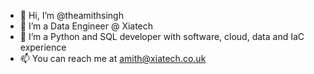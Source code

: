 - 👋 Hi, I’m @theamithsingh
- 👀 I’m a Data Engineer @ Xiatech
- 🌱 I’m a Python and SQL developer with software, cloud, data and IaC experience
- 📫 You can reach me at amith@xiatech.co.uk

<!---
theamithsingh/theamithsingh is a ✨ special ✨ repository because its `README.md` (this file) appears on your GitHub profile.
You can click the Preview link to take a look at your changes.
--->
